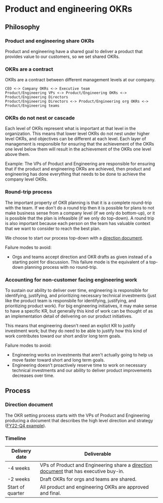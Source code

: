 # Product and engineering OKRs

## Philosophy

### Product and engineering share OKRs

Product and engineering have a shared goal to deliver a product that provides value to our customers, so we set shared OKRs.

### OKRs are a contract

OKRs are a contract between different management levels at our company.

```
CEO <-> Company OKRs <-> Executive team
Product/Engineering VPs <-> Product/Engineering OKRs <-> Product/Engineering Directors
Product/Engineering Directors <-> Product/Engineering org OKRs <-> Product/Engineering teams
```

### OKRs do not nest or cascade

Each level of OKRs represent what is important at that level in the organization. This means that lower level OKRs do not nest under higher level OKRs, and objectives can be different at each level. Each layer of management is responsible for ensuring that the achievement of the OKRs one level below them will result in the achievement of the OKRs one level above them.

Example: The VPs of Product and Engineering are responsible for ensuring that if the product and engineering OKRs are achieved, then product and engineering has done everything that needs to be done to achieve the company level OKRs.

### Round-trip process

The important property of OKR planning is that it is a complete round-trip with the team. If we don't do a round trip then it is possible for plans to not make business sense from a company level (if we only do bottom-up), or it is possible that the plan is infeasible (if we only do top-down). A round trip is also important because each person on the team has valuable context that we want to consider to reach the best plan.

We choose to start our process top-down with a [direction document](#direction-document).

Failure modes to avoid:

- Orgs and teams accept direction and OKR drafts as given instead of a starting point for discussion. This failure mode is the equivalent of a top-down planning process with no round-trip.

### Accounting for non-customer facing engineering work

To sustain our ability to deliver over time, engineering is responsible for identifying, justifying, and prioritizing necessary technical investments (just like the product team is responsbile for identifying, justifying, and prioritizing product work). For big engineering initiatives, it may make sense to have a specific KR, but generally this kind of work can be thought of as an implementation detail of delivering on our product initiatives.

This means that engineering doesn't need an explict KR to justify investment work; but they do need to be able to justify how this kind of work contributes toward our short and/or long term goals.

Failure modes to avoid:

- Engineering works on investments that aren't actually going to help us move faster toward short and long term goals.
- Engineering doesn't proactively reserve time to work on necessary technical investments and our ability to deliver product improvements decreases over time.

## Process

### Direction document

The OKR setting process starts with the VPs of Product and Engineering producing a document that describes the high level direction and strategy ([FY22-Q4 example](https://docs.google.com/document/d/1j_GuBOLXDVpzBzfCWJl-hz2rvqT--IPo3GYU07aG8HE/edit)).

### Timeline

| Delivery date    | Deliverable                                                                                                 |
| ---------------- | ----------------------------------------------------------------------------------------------------------- |
| -4 weeks         | VPs of Product and Engineering share a [direction document](#direction-document) that has executive buy-in. |
| -2 weeks         | Draft OKRs for orgs and teams are shared.                                                                   |
| Start of quarter | All product and engineering OKRs are approved and final.                                                    |

